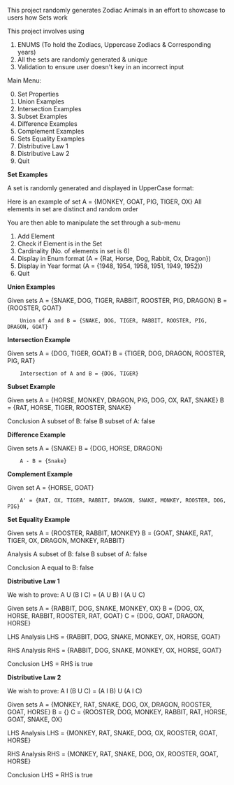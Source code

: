 This project randomly generates Zodiac Animals in an effort to showcase to users how Sets work

This project involves using

1. ENUMS (To hold the Zodiacs, Uppercase Zodiacs & Corresponding years)
2. All the sets are randomly generated & unique
3. Validation to ensure user doesn't key in an incorrect input


Main Menu:

0. Set Properties
1. Union Examples
2. Intersection Examples
3. Subset Examples
4. Difference Examples
5. Complement Examples
6. Sets Equality Examples
7. Distributive Law 1
8. Distributive Law 2
9. Quit


**Set Examples**

A set is randomly generated and displayed in UpperCase format:

Here is an example of set
        A = {MONKEY, GOAT, PIG, TIGER, OX}
        All elements in set are distinct and random order

You are then able to manipulate the set through a sub-menu

1. Add Element
2. Check if Element is in the Set
3. Cardinality (No. of elements in set is 6)
4. Display in Enum format (A = {Rat, Horse, Dog, Rabbit, Ox, Dragon})
5. Display in Year format (A = {1948, 1954, 1958, 1951, 1949, 1952})
9. Quit


**Union Examples**

Given sets
        A = {SNAKE, DOG, TIGER, RABBIT, ROOSTER, PIG, DRAGON}
        B = {ROOSTER, GOAT}

        Union of A and B = {SNAKE, DOG, TIGER, RABBIT, ROOSTER, PIG, DRAGON, GOAT}
        
**Intersection Example**

Given sets
        A = {DOG, TIGER, GOAT}
        B = {TIGER, DOG, DRAGON, ROOSTER, PIG, RAT}

        Intersection of A and B = {DOG, TIGER}

**Subset Example**

Given sets
        A = {HORSE, MONKEY, DRAGON, PIG, DOG, OX, RAT, SNAKE}
        B = {RAT, HORSE, TIGER, ROOSTER, SNAKE}

Conclusion
        A subset of B: false
        B subset of A: false

**Difference Example**

Given sets
        A = {SNAKE}
        B = {DOG, HORSE, DRAGON}

        A - B = {Snake}

**Complement Example**

Given set
        A = {HORSE, GOAT}

        A' = {RAT, OX, TIGER, RABBIT, DRAGON, SNAKE, MONKEY, ROOSTER, DOG, PIG}

**Set Equality Example**

Given sets
        A = {ROOSTER, RABBIT, MONKEY}
        B = {GOAT, SNAKE, RAT, TIGER, OX, DRAGON, MONKEY, RABBIT}


Analysis
        A subset of B: false
        B subset of A: false

Conclusion
        A equal to B: false

**Distributive Law 1**

We wish to prove: A U (B I C) = (A U B) I (A U C)


Given sets
        A = {RABBIT, DOG, SNAKE, MONKEY, OX}
        B = {DOG, OX, HORSE, RABBIT, ROOSTER, RAT, GOAT}
        C = {DOG, GOAT, DRAGON, HORSE}

LHS Analysis
        LHS = {RABBIT, DOG, SNAKE, MONKEY, OX, HORSE, GOAT}

RHS Analysis
        RHS = {RABBIT, DOG, SNAKE, MONKEY, OX, HORSE, GOAT}

Conclusion
        LHS = RHS is true


**Distributive Law 2**

We wish to prove: A I (B U C) = (A I B) U (A I C)


Given sets
        A = {MONKEY, RAT, SNAKE, DOG, OX, DRAGON, ROOSTER, GOAT, HORSE}
        B = {}
        C = {ROOSTER, DOG, MONKEY, RABBIT, RAT, HORSE, GOAT, SNAKE, OX}

LHS Analysis
        LHS = {MONKEY, RAT, SNAKE, DOG, OX, ROOSTER, GOAT, HORSE}

RHS Analysis
        RHS = {MONKEY, RAT, SNAKE, DOG, OX, ROOSTER, GOAT, HORSE}

Conclusion
        LHS = RHS is true











